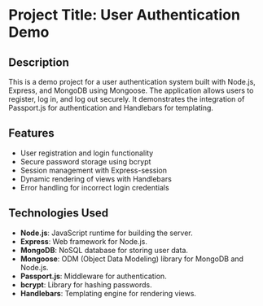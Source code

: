 # Project Title: User Authentication Demo

## Description
This is a demo project for a user authentication system built with Node.js, Express, and MongoDB using Mongoose. The application allows users to register, log in, and log out securely. It demonstrates the integration of Passport.js for authentication and Handlebars for templating.

## Features
- User registration and login functionality
- Secure password storage using bcrypt
- Session management with Express-session
- Dynamic rendering of views with Handlebars
- Error handling for incorrect login credentials

## Technologies Used
- **Node.js**: JavaScript runtime for building the server.
- **Express**: Web framework for Node.js.
- **MongoDB**: NoSQL database for storing user data.
- **Mongoose**: ODM (Object Data Modeling) library for MongoDB and Node.js.
- **Passport.js**: Middleware for authentication.
- **bcrypt**: Library for hashing passwords.
- **Handlebars**: Templating engine for rendering views.